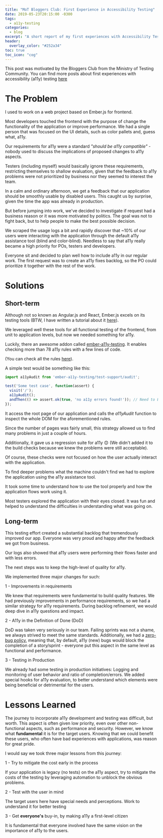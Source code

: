 ```yaml
---
title: "MoT Bloggers Club: First Experience in Accessibility Testing"
date: 2019-05-23T20:15:00 -0300
tags:
  - a11y-testing
categories:
  - blog
excerpt: "A short report of my first experiences with Accessibility Testing for the Ministry of Testing Bloggers Club"
header:
  overlay_color: "#252a34"
toc: true
toc_icon: "cog"
---
```


This post was motivated by the Bloggers Club from the Ministry of Testing Community.
You can find more posts about first experiences with accessibility (a11y) testing [here](https://club.ministryoftesting.com/t/sprint-13-your-first-experiences-with-accessibility-testing/25453/2)

# The Problem

I used to work on a web project based on Ember.js for frontend.

Most developers touched the frontend with the purpose of change the functionality of the application or improve performance. We had a single person that was focused on the UI details, such as color pallets and, guess what, a11y.

Our requirements for a11y were a standard _"should be a11y compatible"_ - nobody used to discuss the implications of proposed changes to a11y aspects.

Testers (including myself) would basically ignore these requirements, restricting themselves to shallow evaluation, given that the feedback to a11y problems were not prioritized by business nor they seemed to interest the team.

In a calm and ordinary afternoon, we get a feedback that our application should be smoothly usable by disabled users. This caught us by surprise, given the time the app was already in production.

But before jumping into work, we've decided to investigate if request had a business reason or it was more motivated by politics. The goal was not to fight back, but to help people to make the best possible decision.

We scraped the usage logs a bit and rapidly discover that ~10% of our users were interacting with the application through the default a11y assistance tool (blind and color-blind). Needless to say that a11y really became a high priority for POs, testers and developers.

Everyone sit and decided to plan well how to include a11y in our regular work. The first request was to create an a11y fixes backlog, so the PO could prioritize it together with the rest of the work.

# Solutions

## Short-term

Although not so known as Angular.js and React, Ember.js excels on its testing
tools (BTW, I have written a tutorial about it [here](http://thatsabug.com/2018/08/08/testing_ember_application_first_steps.html)).

We leveraged well these tools for all functional testing of the frontend, from unit to application levels, but now we needed something for a11y.

Luckily, there an awesome addon called [ember-a11y-testing](https://github.com/ember-a11y/ember-a11y-testing). It enables checking more than 78 a11y rules with a few lines of code.

(You can check all the rules [here](https://dequeuniversity.com/rules/axe/3.2)).

A simple test would be something like this:

```javascript
import a11yAudit from 'ember-a11y-testing/test-support/audit';

test('Some test case', function(assert) {
  visit('/');
  a11yAudit();
  andThen(() => assert.ok(true, 'no a11y errors found!')); // Need to Ember.js compatibility purposes
});
```

It access the root page of our application and calls the _a11yAudit_ function to inspect the whole DOM for the aforementioned rules.

Since the number of pages was fairly small, this strategy allowed us to find many problems in just a couple of hours. 

Additionally, it gave us a regression suite for a11y :blush: (We didn't added it to the build checks because we knew the problems were still acceptable).

Of course, these checks were not focused on how the user actually interact with the application.

To find deeper problems what the machine couldn't find we had to explore the application using the a11y assistance tool.

It took some time to understand how to use the tool properly and how the application flows work using it.

Most testers explored the application with their eyes closed. It was fun and helped to understand the difficulties in understanding what was going on.

## Long-term

This testing effort created a substantial backlog that tremendously improved our app. Everyone was very proud and happy after the feedback we got from business.

Our logs also showed that a11y users were performing their flows faster and with less errors.

The next steps was to keep the high-level of quality for a11y.

We implemented three major changes for such:

1 - Improvements in requirements

  We knew that requirements were fundamental to build quality features. We had previously improvements in performance requirements, so we had a similar strategy for a11y requirements. During backlog refinement, we would deep dive in a11y questions and impact.

2 - A11y in the Definition of Done (DoD)

  DoD was taken very seriously in our team. Failing sprints was not a shame, we always strived to meet the same standards. Additionally, we had a [zero-bug policy](https://sookocheff.com/post/process/zero-bug-policy/), meaning that, by default, a11y (new) bugs would block the completion of a story/sprint - everyone put this aspect in the same level as functional and performance.

3 - Testing in Production

  We already had some testing in production initiatives: Logging and monitoring of user behavior and ratio of completion/errors. We added special hooks for a11y evaluation, to better understand which elements were being beneficial or detrimental for the users.

# Lessons Learned

The journey to incorporate a11y development and testing was difficult, but worth. This aspect is often given low priority, even over other non-functional aspects, such as performance and security. However, we know what **fundamental** it is for the target users. Knowing that we could benefit these users, who often have bad experiences with applications, was reason for great pride.

I would say we took three major lessons from this journey:

1 - Try to mitigate the cost early in the process

  If your application is legacy (no tests) on the a11y  aspect, try to mitigate the costs of the testing by leveraging automation to unblock the obvious problems.

2 - Test with the user in mind

  The target users here have special needs and perceptions. Work to understand it for better testing

3 - Get **everyone's** buy-in, by making a11y a first-level citizen

  It is fundamental that everyone involved have the same vision on the importance of a11y to the users.
